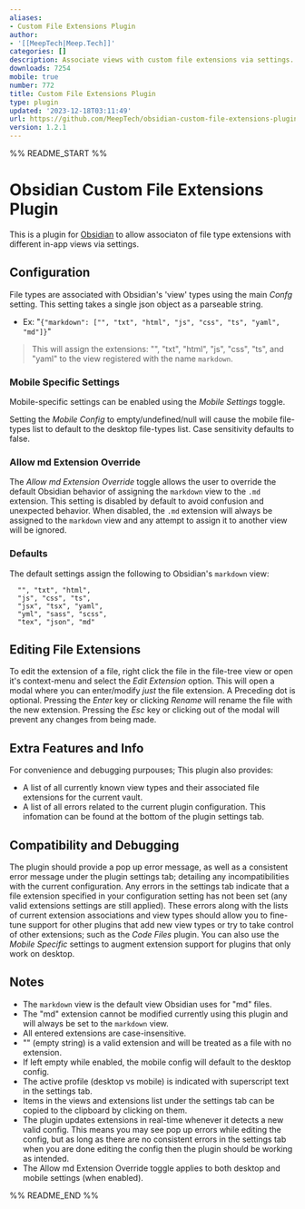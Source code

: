 ```yaml
---
aliases:
- Custom File Extensions Plugin
author:
- '[[MeepTech|Meep.Tech]]'
categories: []
description: Associate views with custom file extensions via settings.
downloads: 7254
mobile: true
number: 772
title: Custom File Extensions Plugin
type: plugin
updated: '2023-12-18T03:11:49'
url: https://github.com/MeepTech/obsidian-custom-file-extensions-plugin
version: 1.2.1
---
```


%% README_START %%

# Obsidian Custom File Extensions Plugin

This is a plugin for [Obsidian](https://obsidian.md) to allow associaton of file type extensions with different in-app views via settings.

## Configuration

File types are associated with Obsidian's 'view' types using the main *Confg* setting. This setting takes a single json object as a parseable string.

- Ex: "`{"markdown": ["", "txt", "html", "js", "css", "ts", "yaml", "md"]}`"

> This will assign the extensions: "", "txt", "html", "js", "css", "ts", and "yaml" to the view registered with the name `markdown`.

### Mobile Specific Settings
Mobile-specific settings can be enabled using the *Mobile Settings* toggle.

Setting the *Mobile Config* to empty/undefined/null will cause the mobile file-types list to default to the desktop file-types list. Case sensitivity defaults to false.

### Allow md Extension Override
The *Allow md Extension Override* toggle allows the user to override the default Obsidian behavior of assigning the `markdown` view to the `.md` extension. This setting is disabled by default to avoid confusion and unexpected behavior. When disabled, the `.md` extension will always be assigned to the `markdown` view and any attempt to assign it to another view will be ignored.

### Defaults

The default settings assign the following to Obsidian's `markdown` view:
``` 
  "", "txt", "html",
  "js", "css", "ts",
  "jsx", "tsx", "yaml",
  "yml", "sass", "scss",
  "tex", "json", "md"
```

## Editing File Extensions
To edit the extension of a file, right click the file in the file-tree view or open it's context-menu and select the *Edit Extension* option. This will open a modal where you can enter/modify *just* the file extension. A Preceding dot is optional. Pressing the *Enter* key or clicking *Rename* will rename the file with the new extension. Pressing the *Esc* key or clicking out of the modal will prevent any changes from being made.

## Extra Features and Info
For convenience and debugging purpouses; This plugin also provides: 
  - A list of all currently known view types and their associated file extensions for the current vault.
  - A list of all errors related to the current plugin configuration. 
This infomation can be found at the bottom of the plugin settings tab. 

## Compatibility and Debugging
The plugin should provide a pop up error message, as well as a consistent error message under the plugin settings tab; detailing any incompatibilities with the current configuration. Any errors in the settings tab indicate that a file extension specified in your configuration setting has not been set (any valid extensions settings are still applied). These errors along with the lists of current extension associations and view types should allow you to fine-tune support for other plugins that add new view types or try to take control of other extensions; such as the *Code Files* plugin.
You can also use the *Mobile Specific* settings to augment extension support for plugins that only work on desktop.

## Notes
- The `markdown` view is the default view Obsidian uses for "md" files. 
- The "md" extension cannot be modified currently using this plugin and will always be set to the `markdown` view.
- All entered extensions are case-insensitive.
- "" (empty string) is a valid extension and will be treated as a file with no extension.
- If left empty while enabled, the mobile config will default to the desktop config.
- The active profile (desktop vs mobile) is indicated with superscript text in the settings tab.
- Items in the views and extensions list under the settings tab can be copied to the clipboard by clicking on them.
- The plugin updates extensions in real-time whenever it detects a new valid config. This means you may see pop up errors while editing the config, but as long as there are no consistent errors in the settings tab when you are done editing the config then the plugin should be working as intended.
- The Allow md Extension Override toggle applies to both desktop and mobile settings (when enabled).

 

%% README_END %%